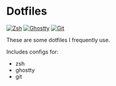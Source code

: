 # Dotfiles

[![Zsh](https://img.shields.io/badge/Zsh-000000?logo=zsh&logoColor=fff)](#)
[![Ghostty](https://img.shields.io/badge/Ghostty-172B4D?logo=ghostery&logoColor=fff)](#)
[![Git](https://img.shields.io/badge/Git-F05032?logo=git&logoColor=fff)](#)

These are some dotfiles I frequently use.

Includes configs for:
- zsh
- ghostty
- git
